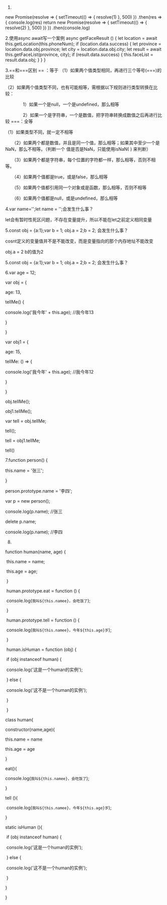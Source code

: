 1.

new Promise(resolve => {
  setTimeout(() => {
    resolve(1)
  }, 500)
})
  .then(res => {
    console.log(res)
    return new Promise(resolve => {
      setTimeout(() => {
        resolve(2)
      }, 500)
    })
  })
  .then(console.log)

2.使用async await写一个案例
async getFaceResult () {
let location = await this.getLocation(this.phoneNum);
 if (location.data.success) {
    let province = location.data.obj.province;
    let city = location.data.obj.city;
    let result = await this.getFaceList(province, city);
       if (result.data.success) {
          this.faceList = result.data.obj;
        }
    }
}

3.==和===区别
== ：等于
（1）如果两个值类型相同，再进行三个等号(===)的比较

（2）如果两个值类型不同，也有可能相等，需根据以下规则进行类型转换在比较：

　　　　1）如果一个是null，一个是undefined，那么相等

　　　　2）如果一个是字符串，一个是数值，把字符串转换成数值之后再进行比较
===：全等

（1）如果类型不同，就一定不相等

　　（2）如果两个都是数值，并且是同一个值，那么相等；如果其中至少一个是NaN，那么不相等。（判断一个		值是否是NaN，只能使用isNaN( ) 来判断）

　　（3）如果两个都是字符串，每个位置的字符都一样，那么相等，否则不相等。

　　（4）如果两个值都是true，或是false，那么相等

　　（5）如果两个值都引用同一个对象或是函数，那么相等，否则不相等

　　（6）如果两个值都是null，或是undefined，那么相等



4.var name='';let name = '';会发生什么事？

let会有暂时性死区问题，不存在变量提升，所以不能在let之前定义相同变量

5.const obj = {a:1};var b = 1; obj.a = 2;b = 2; 会发生什么事？

cosnt定义的变量值并不是不能改变，而是变量指向的那个内存地址不能改变

obj.a = 2   b的值为2

5.const obj = {a:1};var b = 1; obj.a = 2;b = 2; 会发生什么事？

6.var age = 12;

var obj = {

 age: 13,

 tellMe() {

  console.log('我今年' + this.age);   //我今年13

 }

}

var obj1 = {

 age: 15,

 tellMe: () => {

  console.log('我今年' + this.age);   //我今年12

 }

}

obj.tellMe();

obj1.tellMe();

var tell = obj.tellMe;

tell();

tell = obj1.tellMe;

tell()



7.function person() {

 this.name = '张三';

}

person.prototype.name = '李四';

var p = new person();

console.log(p.name);   //张三

delete p.name;

console.log(p.name);  //李四

8.

 function human(name, age) {

​      this.name = name;

​      this.age = age;

​    }

​    human.prototype.eat = function () {

​      console.log(`我叫${this.namee}，会吃饭了`);

​    }

​    human.prototype.tell = function () {

​      console.log(`我叫${this.namee}，今年${this.age}岁`);

​    }

​    human.isHuman = function (obj) {

​      if (obj instanceof human) {

​        console.log('这是一个human的实例');

​      } else {

​        console.log('这不是一个human的实例');

​      }

​    }





class human{

constructor(name,age){

this.name = name

this.age = age 

}

eat(){

 console.log(`我叫${this.namee}，会吃饭了`);

}

tell (){

​    console.log(`我叫${this.namee}，今年${this.age}岁`);

}

static  isHuman (){

​      if (obj instanceof human) {

​        console.log('这是一个human的实例');

​      } else {

​        console.log('这不是一个human的实例');

​      }

}

}